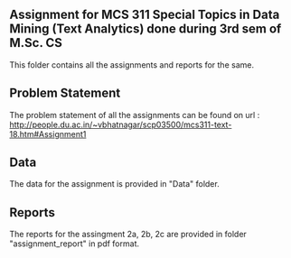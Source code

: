 ## Assignment for MCS 311  Special Topics in Data Mining (Text Analytics) done during 3rd sem of M.Sc. CS
This folder contains all the assignments and reports for the same.

## Problem Statement
The problem statement of all the assignments can be found on url :
http://people.du.ac.in/~vbhatnagar/scp03500/mcs311-text-18.htm#Assignment1

## Data
The data for the assignment is provided in "Data" folder.

## Reports
The reports for the assingment 2a, 2b, 2c are provided in folder "assignment_report" in pdf format.


